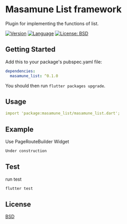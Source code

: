 # Masamune List framework

Plugin for implementing the functions of list.

[![Version](https://img.shields.io/badge/version-0.1.4-blue.svg)](https://mathru.net)
[![Language](https://img.shields.io/badge/language-dart-blue.svg)](https://dart.dev/)
[![License: BSD](https://img.shields.io/badge/license-BSD-purple.svg)](https://opensource.org/licenses/BSD-3-Clause)

## Getting Started

Add this to your package's pubspec.yaml file:
```yaml
dependencies:
  masamune_list: ^0.1.0
```
You should then run `flutter packages upgrade`.

## Usage

```yaml
import 'package:masamune_list/masamune_list.dart';
```

## Example

Use PageRouteBuilder Widget
```dart
Under construction
```

## Test

run test
```bash
flutter test
```

## License

[BSD](LICENSE)